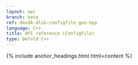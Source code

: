 ```yaml
---
layout: api
branch: beta
ref: dmsdk-dlib-configfile_gen-hpp
language: C++
title: API reference (ConfigFile)
type: Defold C++
---
```

{% include anchor_headings.html html=content %}